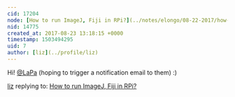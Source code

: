 ```yaml
---
cid: 17204
node: [How to run ImageJ, Fiji in RPi?](../notes/elongo/08-22-2017/how-to-run-imagej-fiji-in-rpi)
nid: 14775
created_at: 2017-08-23 13:18:15 +0000
timestamp: 1503494295
uid: 7
author: [liz](../profile/liz)
---
```


Hi! [@LaPa](/profile/LaPa) (hoping to trigger a notification email to them) :)

[liz](../profile/liz) replying to: [How to run ImageJ, Fiji in RPi?](../notes/elongo/08-22-2017/how-to-run-imagej-fiji-in-rpi)

